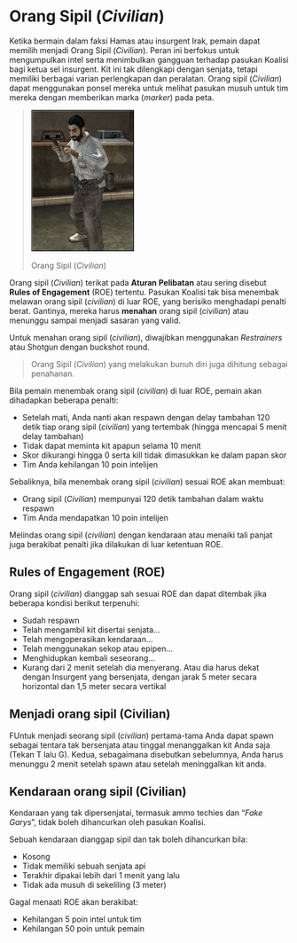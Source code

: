 # Orang Sipil (_Civilian_)

Ketika bermain dalam faksi Hamas atau insurgent Irak, pemain dapat memilih menjadi Orang Sipil (_Civilian_). Peran ini berfokus untuk mengumpulkan intel serta menimbulkan gangguan terhadap pasukan Koalisi bagi ketua sel insurgent. Kit ini tak dilengkapi dengan senjata, tetapi memiliki berbagai varian perlengkapan dan peralatan. Orang sipil (_Civilian_) dapat menggunakan ponsel mereka untuk melihat pasukan musuh untuk tim mereka dengan memberikan marka (_marker_) pada peta.

> ![](../assets/civiii.png)
>
> Orang Sipil (_Civilian_)

Orang sipil (_Civilian_) terikat pada **Aturan Pelibatan** atau sering disebut **Rules of Engagement** (ROE) tertentu. Pasukan Koalisi tak bisa menembak melawan orang sipil (_civilian_) di luar ROE, yang berisiko menghadapi penalti berat. Gantinya, mereka harus **menahan** orang sipil (_civilian_) atau menunggu sampai menjadi sasaran yang valid.

Untuk menahan orang sipil (_civilian_), diwajibkan menggunakan _Restrainers_ atau Shotgun dengan buckshot round.

> Orang Sipil (_Civilian_) yang melakukan bunuh diri juga dihitung sebagai penahanan.

Bila pemain menembak orang sipil (_civilian_) di luar ROE, pemain akan dihadapkan beberapa penalti:

* Setelah mati, Anda nanti akan respawn dengan delay tambahan 120 detik tiap orang sipil (_civilian_) yang tertembak (hingga mencapai 5 menit delay tambahan)
* Tidak dapat meminta kit apapun selama 10 menit
* Skor dikurangi hingga 0 serta kill tidak dimasukkan ke dalam papan skor
* Tim Anda kehilangan 10 poin intelijen

Sebaliknya, bila menembak orang sipil (_civilian_) sesuai ROE akan membuat:

* Orang sipil (_Civilian_) mempunyai 120 detik tambahan dalam waktu respawn
* Tim Anda mendapatkan 10 poin intelijen

Melindas orang sipil (_civilian_) dengan kendaraan atau menaiki tali panjat juga berakibat penalti jika dilakukan di luar ketentuan ROE.

## Rules of Engagement \(ROE\)

Orang sipil (_civilian_) dianggap sah sesuai ROE dan dapat ditembak jika beberapa kondisi berikut terpenuhi:

* Sudah respawn
* Telah mengambil kit disertai senjata…
* Telah mengoperasikan kendaraan...
* Telah menggunakan sekop atau epipen…
* Menghidupkan kembali seseorang…
* Kurang dari 2 menit setelah dia menyerang. Atau dia harus dekat dengan Insurgent yang bersenjata, dengan jarak 5 meter secara horizontal dan 1,5 meter secara vertikal

## Menjadi orang sipil (Civilian)

FUntuk menjadi seorang sipil (_civilian_) pertama-tama Anda dapat spawn sebagai tentara tak bersenjata atau tinggal menanggalkan kit Anda saja (Tekan T lalu G). Kedua, sebagaimana disebutkan sebelumnya, Anda harus menunggu 2 menit setelah spawn atau setelah meninggalkan kit anda.

## Kendaraan orang sipil (Civilian)

Kendaraan yang tak dipersenjatai, termasuk ammo techies dan “_Fake Garys_”, tidak boleh dihancurkan oleh pasukan Koalisi.

Sebuah kendaraan dianggap sipil dan tak boleh dihancurkan bila:

* Kosong
* Tidak memiliki sebuah senjata api
* Terakhir dipakai lebih dari 1 menit yang lalu
* Tidak ada musuh di sekeliling (3 meter)

Gagal menaati ROE akan berakibat:

* Kehilangan 5 poin intel untuk tim
* Kehilangan 50 poin untuk pemain
